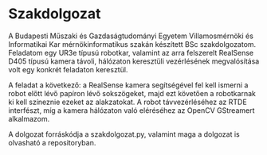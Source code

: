 # Szakdolgozat

A Budapesti Műszaki és Gazdaságtudományi Egyetem Villamosmérnöki és Informatikai Kar mérnökinformatikus szakán készített BSc szakdolgozatom. Feladatom egy UR3e típusú robotkar, valamint az arra felszerelt RealSense D405 típusú kamera távoli, hálózaton keresztüli vezérlésének megvalósítása volt egy konkrét feladaton keresztül.

A feladat a következő: a RealSense kamera segítségével fel kell ismerni a robot előtt lévő papíron lévő sokszögeket, majd ezt követően a robotkarnak ki kell színeznie ezeket az alakzatokat. A robot távvezérléséhez az RTDE interfészt, míg a kamera hálózaton való eléréséhez az OpenCV GStreamert alkalmazom.

A dolgozat forráskódja a szakdolgozat.py, valamint maga a dolgozat is olvasható a repositoryban.
